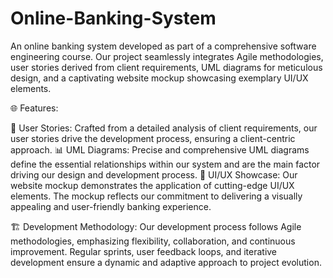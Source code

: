 # Online-Banking-System
An online banking system developed as part of a comprehensive software engineering course. Our project seamlessly integrates Agile methodologies, user stories derived from client requirements, UML diagrams for meticulous design, and a captivating website mockup showcasing exemplary UI/UX elements.

🌐 Features:

💼 User Stories: Crafted from a detailed analysis of client requirements, our user stories drive the development process, ensuring a client-centric approach.
📊 UML Diagrams: Precise and comprehensive UML diagrams define the essential relationships within our system and are the main factor driving our design and development process.
🎨 UI/UX Showcase: Our website mockup demonstrates the application of cutting-edge UI/UX elements. The mockup reflects our commitment to delivering a visually appealing and user-friendly banking experience.

🏗️ Development Methodology:
Our development process follows Agile methodologies, emphasizing flexibility, collaboration, and continuous improvement. Regular sprints, user feedback loops, and iterative development ensure a dynamic and adaptive approach to project evolution.
